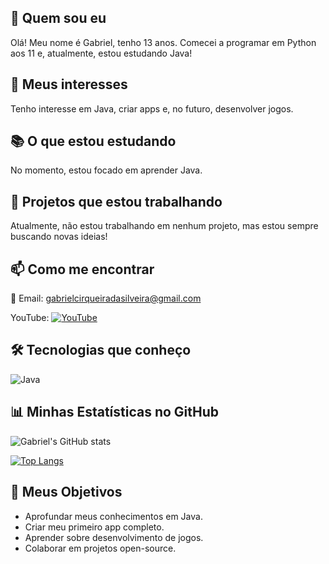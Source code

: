 ## 👋 Quem sou eu
Olá! Meu nome é Gabriel, tenho 13 anos. Comecei a programar em Python aos 11 e, atualmente, estou estudando Java!

## 🎯 Meus interesses
Tenho interesse em Java, criar apps e, no futuro, desenvolver jogos.

## 📚 O que estou estudando
No momento, estou focado em aprender Java.

## 🚀 Projetos que estou trabalhando
Atualmente, não estou trabalhando em nenhum projeto, mas estou sempre buscando novas ideias!

## 📫 Como me encontrar
📧 Email: [gabrielcirqueiradasilveira@gmail.com](mailto:gabrielcirqueiradasilveira@gmail.com)

YouTube: [![YouTube](https://upload.wikimedia.org/wikipedia/commons/b/b8/YouTube_Logo_2017.svg)](http://www.youtube.com/@gabrielcirqueira-l3o)



## 🛠 Tecnologias que conheço

![Java](https://img.shields.io/badge/Java-ED8B00?style=for-the-badge&logo=java&logoColor=white)

## 📊 Minhas Estatísticas no GitHub

![Gabriel's GitHub stats](https://github-readme-stats.vercel.app/api?username=gabrielcirqueiradasilveira&show_icons=true&theme=radical)

[![Top Langs](https://github-readme-stats.vercel.app/api/top-langs/?username=gabrielcirqueiradasilveira&layout=compact&theme=radical)](https://github.com/gabrielcirqueiradasilveira/github-readme-stats)


## 🎯 Meus Objetivos

- Aprofundar meus conhecimentos em Java.
- Criar meu primeiro app completo.
- Aprender sobre desenvolvimento de jogos.
- Colaborar em projetos open-source.

